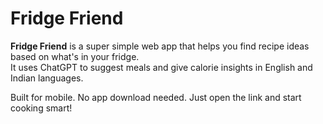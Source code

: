 # Fridge Friend

**Fridge Friend** is a super simple web app that helps you find recipe ideas based on what's in your fridge.  
It uses ChatGPT to suggest meals and give calorie insights in English and Indian languages.

Built for mobile. No app download needed. Just open the link and start cooking smart!
